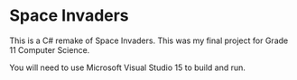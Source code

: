 # Space Invaders
This is a C# remake of Space Invaders. This was my final project for Grade 11 Computer Science.

You will need to use Microsoft Visual Studio 15 to build and run.
